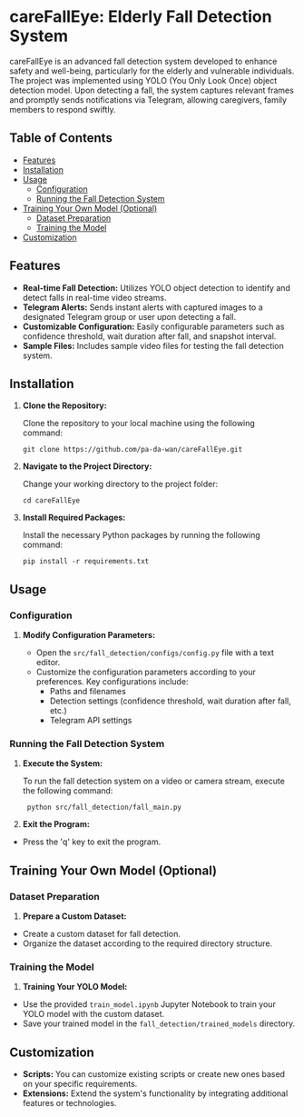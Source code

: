 
# careFallEye: Elderly Fall Detection System
careFallEye is an advanced fall detection system developed to enhance safety and well-being, particularly for the elderly and vulnerable individuals. The project was implemented using YOLO (You Only Look Once) object detection model. Upon detecting a fall, the system captures relevant frames and promptly sends notifications via Telegram, allowing caregivers, family members to respond swiftly.



## Table of Contents
- [Features](#features)
- [Installation](#installation)
- [Usage](#usage)
  - [Configuration](#configuration)
  - [Running the Fall Detection System](#running-the-fall-detection-system)
- [Training Your Own Model (Optional)](#training-your-own-model-optional)
  - [Dataset Preparation](#dataset-preparation)
  - [Training the Model](#training-the-model)
- [Customization](#customization)
## Features

- **Real-time Fall Detection:** Utilizes YOLO object detection to identify and detect falls in real-time video streams.
- **Telegram Alerts:** Sends instant alerts with captured images to a designated Telegram group or user upon detecting a fall.
- **Customizable Configuration:** Easily configurable parameters such as confidence threshold, wait duration after fall, and snapshot interval.
- **Sample Files:** Includes sample video files for testing the fall detection system.


## Installation

1. **Clone the Repository:**

    Clone the repository to your local machine using the following command:

    ```
    git clone https://github.com/pa-da-wan/careFallEye.git
    ```

2. **Navigate to the Project Directory:**

    Change your working directory to the project folder:

    ```
    cd careFallEye
    ```

3. **Install Required Packages:**

    Install the necessary Python packages by running the following command:

    ```
    pip install -r requirements.txt
    ```
    
## Usage
### Configuration

1. **Modify Configuration Parameters:**

   - Open the `src/fall_detection/configs/config.py` file with a text editor.
   - Customize the configuration parameters according to your preferences. Key configurations include:
     - Paths and filenames
     - Detection settings (confidence threshold, wait duration after fall, etc.)
     - Telegram API settings

### Running the Fall Detection System

1. **Execute the System:**

   To run the fall detection system on a video or camera stream, execute the following command:
   ```
    python src/fall_detection/fall_main.py

    ```
2. **Exit the Program:**

- Press the 'q' key to exit the program.

## Training Your Own Model (Optional)
### Dataset Preparation

1. **Prepare a Custom Dataset:**

- Create a custom dataset for fall detection.
- Organize the dataset according to the required directory structure.

### Training the Model

1. **Training Your YOLO Model:**

- Use the provided `train_model.ipynb` Jupyter Notebook to train your YOLO model with the custom dataset.
- Save your trained model in the `fall_detection/trained_models` directory.


## Customization

- **Scripts:** You can customize existing scripts or create new ones based on your specific requirements.
- **Extensions:** Extend the system's functionality by integrating additional features or technologies.
